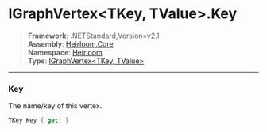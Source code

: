 # IGraphVertex\<TKey, TValue>.Key

> **Framework**: .NETStandard,Version=v2.1  
> **Assembly**: [Heirloom.Core][0]  
> **Namespace**: [Heirloom][0]  
> **Type**: [IGraphVertex\<TKey, TValue>][1]

--------------------------------------------------------------------------------

### Key

The name/key of this vertex.

```cs
TKey Key { get; }
```

[0]: ../Heirloom.Core.md
[1]: Heirloom.IGraphVertex[TKey,TValue].md
